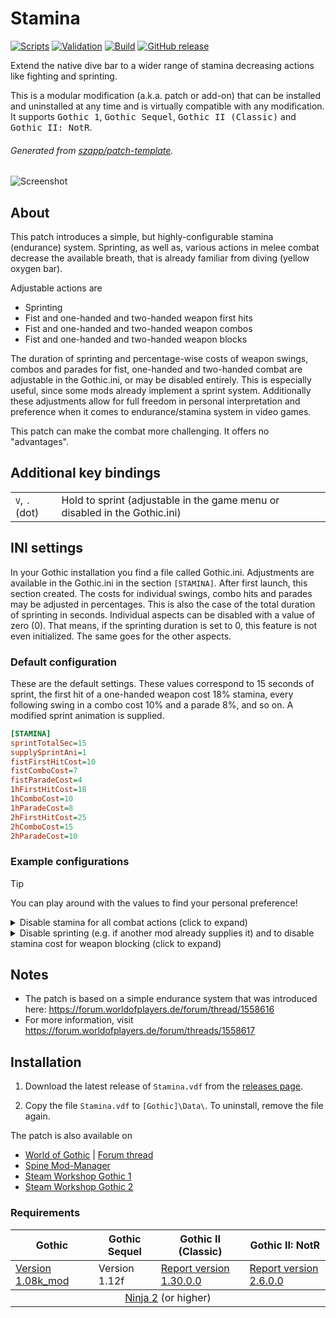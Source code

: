 # Stamina

[![Scripts](https://github.com/szapp/Stamina/actions/workflows/scripts.yml/badge.svg)](https://github.com/szapp/Stamina/actions/workflows/scripts.yml)
[![Validation](https://github.com/szapp/Stamina/actions/workflows/validation.yml/badge.svg)](https://github.com/szapp/Stamina/actions/workflows/validation.yml)
[![Build](https://github.com/szapp/Stamina/actions/workflows/build.yml/badge.svg)](https://github.com/szapp/Stamina/actions/workflows/build.yml)
[![GitHub release](https://img.shields.io/github/v/release/szapp/Stamina.svg)](https://github.com/szapp/Stamina/releases/latest)

Extend the native dive bar to a wider range of stamina decreasing actions like fighting and sprinting.

This is a modular modification (a.k.a. patch or add-on) that can be installed and uninstalled at any time and is virtually compatible with any modification.
It supports <kbd>Gothic 1</kbd>, <kbd>Gothic Sequel</kbd>, <kbd>Gothic II (Classic)</kbd> and <kbd>Gothic II: NotR</kbd>.

###### Generated from [szapp/patch-template](https://github.com/szapp/patch-template).

![Screenshot](https://github.com/szapp/Stamina/assets/20203034/8c8d7037-0e28-49d8-86fa-ce57faa2bdbe)

## About

This patch introduces a simple, but highly-configurable stamina (endurance) system.
Sprinting, as well as, various actions in melee combat decrease the available breath, that is already familiar from diving (yellow oxygen bar).

Adjustable actions are

- Sprinting
- Fist and one-handed and two-handed weapon first hits
- Fist and one-handed and two-handed weapon combos
- Fist and one-handed and two-handed weapon blocks

The duration of sprinting and percentage-wise costs of weapon swings, combos and parades for fist, one-handed and two-handed combat are adjustable in the Gothic.ini, or may be disabled entirely.
This is especially useful, since some mods already implement a sprint system.
Additionally these adjustments allow for full freedom in personal interpretation and preference when it comes to endurance/stamina system in video games.

This patch can make the combat more challenging.
It offers no "advantages".

## Additional key bindings

<table>
  <tbody>
    <tr>
      <td><kbd>V</kbd>, <kbd>.</kbd> (dot)</td>
      <td>Hold to sprint (adjustable in the game menu or disabled in the Gothic.ini)</td>
    </tr>
  </tbody>
</table>

## INI settings

In your Gothic installation you find a file called Gothic.ini.
Adjustments are available in the Gothic.ini in the section `[STAMINA]`.
After first launch, this section created.
The costs for individual swings, combo hits and parades may be adjusted in percentages.
This is also the case of the total duration of sprinting in seconds.
Individual aspects can be disabled with a value of zero (0).
That means, if the sprinting duration is set to 0, this feature is not even initialized.
The same goes for the other aspects.

### Default configuration

These are the default settings.
These values correspond to 15 seconds of sprint, the first hit of a one-handed weapon cost 18% stamina, every following swing in a combo cost 10% and a parade 8%, and so on.
A modified sprint animation is supplied.

```ini
[STAMINA]
sprintTotalSec=15
supplySprintAni=1
fistFirstHitCost=10
fistComboCost=7
fistParadeCost=4
1hFirstHitCost=18
1hComboCost=10
1hParadeCost=8
2hFirstHitCost=25
2hComboCost=15
2hParadeCost=10
```

### Example configurations

> [!Tip]
> You can play around with the values to find your personal preference!

<details><summary>Disable stamina for all combat actions (click to expand)</summary>
<p>
    
```ini
[STAMINA]
sprintTotalSec=15
supplySprintAni=1
fistFirstHitCost=0
fistComboCost=0
fistParadeCost=0
1hFirstHitCost=0
1hComboCost=0
1hParadeCost=0
2hFirstHitCost=0
2hComboCost=0
2hParadeCost=0
```

</p></details>

<details><summary>Disable sprinting (e.g. if another mod already supplies it) and to disable stamina cost for weapon blocking (click to expand)</summary>
<p>
    
```ini
[STAMINA]
sprintTotalSec=0
supplySprintAni=1
fistFirstHitCost=10
fistComboCost=7
fistParadeCost=0
1hFirstHitCost=18
1hComboCost=10
1hParadeCost=0
2hFirstHitCost=25
2hComboCost=15
2hParadeCost=0
```

</p>
</details>

## Notes

- The patch is based on a simple endurance system that was introduced here: https://forum.worldofplayers.de/forum/thread/1558616
- For more information, visit https://forum.worldofplayers.de/forum/threads/1558617

## Installation

1. Download the latest release of `Stamina.vdf` from the [releases page](https://github.com/szapp/Stamina/releases/latest).

2. Copy the file `Stamina.vdf` to `[Gothic]\Data\`. To uninstall, remove the file again.

The patch is also available on
- [World of Gothic](https://www.worldofgothic.de/dl/download_639.htm) | [Forum thread](https://forum.worldofplayers.de/forum/threads/1558617)
- [Spine Mod-Manager](https://clockwork-origins.com/spine/)
- [Steam Workshop Gothic 1](https://steamcommunity.com/sharedfiles/filedetails/?id=2788242828)
- [Steam Workshop Gothic 2](https://steamcommunity.com/sharedfiles/filedetails/?id=2788242942)

### Requirements

<table><thead><tr><th>Gothic</th><th>Gothic Sequel</th><th>Gothic II (Classic)</th><th>Gothic II: NotR</th></tr></thead>
<tbody><tr><td><a href="https://www.worldofgothic.de/dl/download_6.htm">Version 1.08k_mod</a></td><td>Version 1.12f</td><td><a href="https://www.worldofgothic.de/dl/download_278.htm">Report version 1.30.0.0</a></td><td><a href="https://www.worldofgothic.de/dl/download_278.htm">Report version 2.6.0.0</a></td></tr></tbody>
<tbody><tr><td colspan="4" align="center"><a href="https://github.com/szapp/Ninja">Ninja 2</a> (or higher)</td></tr></tbody></table>

<!--

If you are interested in writing your own patch, please do not copy this patch!
Instead refer to the PATCH TEMPLATE to build a foundation that is customized to your needs!
The patch template can found at https://github.com/szapp/patch-template.

-->
